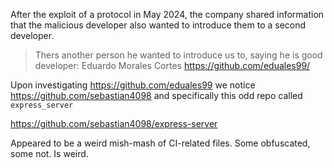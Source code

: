 After the exploit of a protocol in May 2024, the company shared information that the malicious developer also wanted to introduce them to a second developer.

> Thers another person he wanted to introduce us to, saying he is good developer: Eduardo Morales Cortes https://github.com/eduales99/


Upon investigating https://github.com/eduales99 we notice https://github.com/sebastian4098 and specifically this odd repo called `express_server` 

https://github.com/sebastian4098/express-server

Appeared to be a weird mish-mash of CI-related files. Some obfuscated, some not. Is weird.